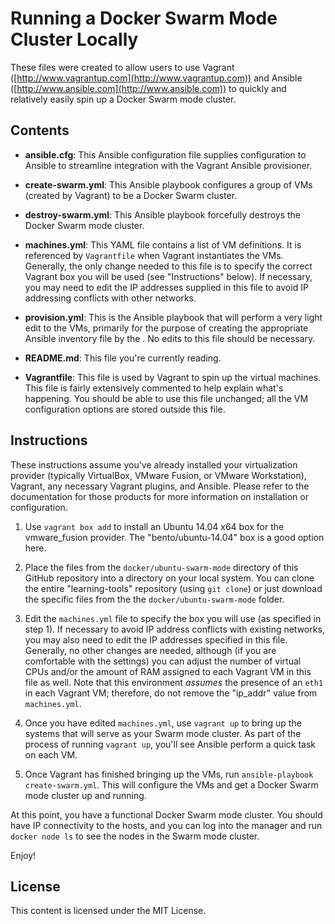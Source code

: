# Running a Docker Swarm Mode Cluster Locally

These files were created to allow users to use Vagrant ([http://www.vagrantup.com](http://www.vagrantup.com)) and Ansible ([http://www.ansible.com](http://www.ansible.com)) to quickly and relatively easily spin up a Docker Swarm mode cluster.

## Contents

* **ansible.cfg**: This Ansible configuration file supplies configuration to Ansible to streamline integration with the Vagrant Ansible provisioner.

* **create-swarm.yml**: This Ansible playbook configures a group of VMs (created by Vagrant) to be a Docker Swarm cluster.

* **destroy-swarm.yml**: This Ansible playbook forcefully destroys the Docker Swarm mode cluster.

* **machines.yml**: This YAML file contains a list of VM definitions. It is referenced by `Vagrantfile` when Vagrant instantiates the VMs. Generally, the only change needed to this file is to specify the correct Vagrant box you will be used (see "Instructions" below). If necessary, you may need to edit the IP addresses supplied in this file to avoid IP addressing conflicts with other networks.

* **provision.yml**: This is the Ansible playbook that will perform a very light edit to the VMs, primarily for the purpose of creating the appropriate Ansible inventory file by the . No edits to this file should be necessary.

* **README.md**: This file you're currently reading.

* **Vagrantfile**: This file is used by Vagrant to spin up the virtual machines. This file is fairly extensively commented to help explain what's happening. You should be able to use this file unchanged; all the VM configuration options are stored outside this file.

## Instructions

These instructions assume you've already installed your virtualization provider (typically VirtualBox, VMware Fusion, or VMware Workstation), Vagrant, any necessary Vagrant plugins, and Ansible. Please refer to the documentation for those products for more information on installation or configuration.

1. Use `vagrant box add` to install an Ubuntu 14.04 x64 box for the vmware_fusion provider. The "bento/ubuntu-14.04" box is a good option here.

2. Place the files from the `docker/ubuntu-swarm-mode` directory of this GitHub repository into a directory on your local system. You can clone the entire "learning-tools" repository (using `git clone`) or just download the specific files from the the `docker/ubuntu-swarm-mode` folder.

3. Edit the `machines.yml` file to specify the box you will use (as specified in step 1). If necessary to avoid IP address conflicts with existing networks, you may also need to edit the IP addresses specified in this file. Generally, no other changes are needed, although (if you are comfortable with the settings) you can adjust the number of virtual CPUs and/or the amount of RAM assigned to each Vagrant VM in this file as well. Note that this environment _assumes_ the presence of an `eth1` in each Vagrant VM; therefore, do not remove the "ip_addr" value from `machines.yml`.

4. Once you have edited `machines.yml`, use `vagrant up` to bring up the systems that will serve as your Swarm mode cluster. As part of the process of running `vagrant up`, you'll see Ansible perform a quick task on each VM.

5. Once Vagrant has finished bringing up the VMs, run `ansible-playbook create-swarm.yml`. This will configure the VMs and get a Docker Swarm mode cluster up and running.

At this point, you have a functional Docker Swarm mode cluster. You should have IP connectivity to the hosts, and you can log into the manager and run `docker node ls` to see the nodes in the Swarm mode cluster.

Enjoy!

## License

This content is licensed under the MIT License.
